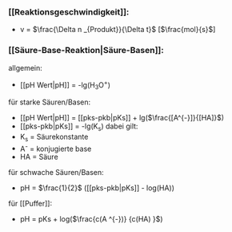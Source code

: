 

### [[Reaktionsgeschwindigkeit]]:
 - v = $\frac{\Delta n _{Produkt}}{\Delta t}$  \[$\frac{mol}{s}$]

### [[Säure-Base-Reaktion|Säure-Basen]]:
allgemein:
- [[pH Wert|pH]] = -lg(H<sub>3</sub>O<sup>+</sup>) 

für starke Säuren/Basen:
- [[pH Wert|pH]] = [[pks-pkb|pKs]] + lg($\frac{[A^{-}]}{[HA]}$)
- [[pks-pkb|pKs]] = -lg(K<sub>s</sub>)
dabei gilt:
- K<sub>s</sub> = Säurekonstante
- A<sup>-</sup> = konjugierte base
- HA = Säure

 für schwache Säuren/Basen:
 - pH = $\frac{1}{2}$ ([[pks-pkb|pKs]] - log(HA))
 
 für [[Puffer]]:
 - pH = pKs + log($\frac{c(A ^{-})} {c(HA) }$) 